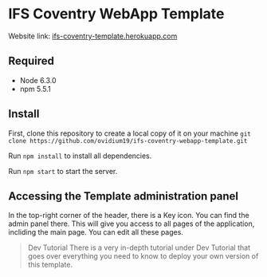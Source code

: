 # IFS Coventry WebApp Template
Website link: [ifs-coventry-template.herokuapp.com](https://ifs-coventry-template.herokuapp.com)

## Required
- Node 6.3.0
- npm 5.5.1

## Install
First, clone this repository to create a local copy of it on your machine
`git clone https://github.com/ovidium19/ifs-coventry-webapp-template.git`

Run `npm install` to install all dependencies.

Run `npm start` to start the server.

## Accessing the Template administration panel

In the top-right corner of the header, there is a Key icon. You can find the admin panel there. This will give you access to all pages of the application, incliding the main page. You can edit all these pages.

> Dev Tutorial
There is a very in-depth tutorial under Dev Tutorial that goes over everything you need to know to deploy your own version of this template.



